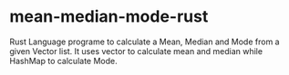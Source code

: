 # mean-median-mode-rust
Rust Language programe to calculate a Mean, Median and Mode from a given Vector list. It uses vector to calculate mean and median while HashMap to calculate Mode.
